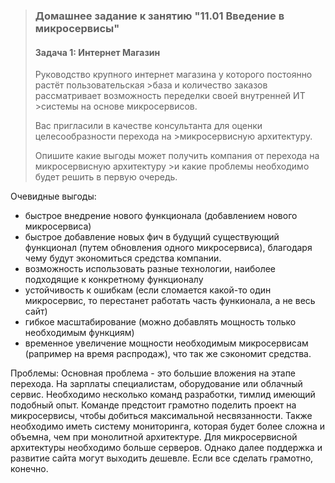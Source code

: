 >### Домашнее задание к занятию "11.01 Введение в микросервисы"
>
>#### Задача 1: Интернет Магазин
>
>Руководство крупного интернет магазина у которого постоянно растёт пользовательская >база и количество заказов рассматривает возможность переделки своей внутренней ИТ >системы на основе микросервисов.
>
>Вас пригласили в качестве консультанта для оценки целесообразности перехода на >микросервисную архитектуру.
>
>Опишите какие выгоды может получить компания от перехода на микросервисную архитектуру >и какие проблемы необходимо будет решить в первую очередь.

Очевидные выгоды:
- быстрое внедрение нового функционала (добавлением нового микросервиса)
- быстрое добавление новых фич в будущий существующий функционал (путем обновления одного микросервиса), благодаря чему будут экономиться средства компании.
- возможность использовать разные технологии, наиболее подходящие к конкретному функционалу
- устойчивость к ошибкам (если сломается какой-то один микросервис, то перестанет работать часть функионала, а не весь сайт)
- гибкое масштабирование (можно добавлять мощность только необходимым функциям)
- временное увеличение мощности необходимым микросервисам (рапример на время распродаж), что так же сэкономит средства.

Проблемы:
Основная проблема - это большие вложения на этапе перехода. На зарплаты специалистам, оборудование или облачный сервис.
Необходимо несколько команд разработки, тимлид имеющий подобный опыт. Команде предстоит грамотно поделить проект на микросервисы, чтобы добиться максимальной несвязанности.
Также необходимо иметь систему мониторинга, которая будет более сложна и объемна, чем при монолитной архитектуре. 
Для микросервисной архитектуры необходимо больше серверов. Однако далее поддержка и развитие сайта могут выходить дешевле. Если все сделать грамотно, конечно.
